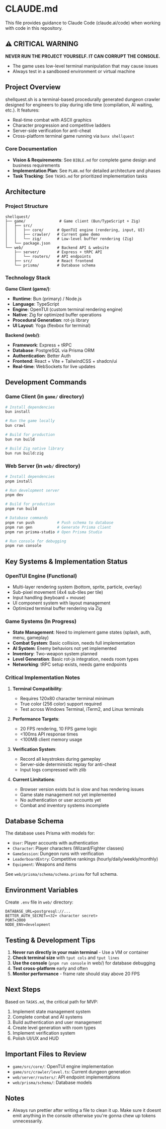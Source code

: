 # CLAUDE.md

This file provides guidance to Claude Code (claude.ai/code) when working with code in this repository.

## ⚠️ CRITICAL WARNING
**NEVER RUN THE PROJECT YOURSELF. IT CAN CORRUPT THE CONSOLE.**
- The game uses low-level terminal manipulation that may cause issues
- Always test in a sandboxed environment or virtual machine

## Project Overview

shellquest.sh is a terminal-based procedurally generated dungeon crawler designed for engineers to play during idle time (compilation, AI waiting, etc.). It features:
- Real-time combat with ASCII graphics
- Character progression and competitive ladders
- Server-side verification for anti-cheat
- Cross-platform terminal game running via `bunx shellquest`

### Core Documentation
- **Vision & Requirements**: See `BIBLE.md` for complete game design and business requirements
- **Implementation Plan**: See `PLAN.md` for detailed architecture and phases
- **Task Tracking**: See `TASKS.md` for prioritized implementation tasks

## Architecture

### Project Structure
```
shellquest/
├── game/               # Game client (Bun/TypeScript + Zig)
│   ├── src/
│   │   ├── core/      # OpenTUI engine (rendering, input, UI)
│   │   ├── crawler/   # Current game demo
│   │   └── zig/       # Low-level buffer rendering (Zig)
│   └── package.json
└── web/               # Backend API & website
    ├── server/        # Express + tRPC API
    │   └── routers/   # API endpoints
    ├── src/           # React frontend
    └── prisma/        # Database schema
```

### Technology Stack

**Game Client (game/)**:
- **Runtime**: Bun (primary) / Node.js
- **Language**: TypeScript
- **Engine**: OpenTUI (custom terminal rendering engine)
- **Native**: Zig for optimized buffer operations
- **Procedural Generation**: rot-js library
- **UI Layout**: Yoga (flexbox for terminal)

**Backend (web/)**:
- **Framework**: Express + tRPC
- **Database**: PostgreSQL via Prisma ORM
- **Authentication**: Better Auth
- **Frontend**: React + Vite + TailwindCSS + shadcn/ui
- **Real-time**: WebSockets for live updates

## Development Commands

### Game Client (in `game/` directory)
```bash
# Install dependencies
bun install

# Run the game locally
bun crawl

# Build for production
bun run build

# Build Zig native library
bun run build:zig
```

### Web Server (in `web/` directory)
```bash
# Install dependencies
pnpm install

# Run development server
pnpm dev

# Build for production
pnpm run build

# Database commands
pnpm run push          # Push schema to database
pnpm run gen           # Generate Prisma client
pnpm run prisma-studio # Open Prisma Studio

# Run console for debugging
pnpm run console
```

## Key Systems & Implementation Status

### OpenTUI Engine (Functional)
- Multi-layer rendering system (bottom, sprite, particle, overlay)
- Sub-pixel movement (4x4 sub-tiles per tile)
- Input handling (keyboard + mouse)
- UI component system with layout management
- Optimized terminal buffer rendering via Zig

### Game Systems (In Progress)
- **State Management**: Need to implement game states (splash, auth, menu, gameplay)
- **Combat System**: Basic collision, needs full implementation
- **AI System**: Enemy behaviors not yet implemented
- **Inventory**: Two-weapon system planned
- **Level Generation**: Basic rot-js integration, needs room types
- **Networking**: tRPC setup exists, needs game endpoints

### Critical Implementation Notes

1. **Terminal Compatibility**:
   - Requires 120x80 character terminal minimum
   - True color (256 color) support required
   - Test across Windows Terminal, iTerm2, and Linux terminals

2. **Performance Targets**:
   - 20 FPS rendering, 10 FPS game logic
   - <100ms API response times
   - <100MB client memory usage

3. **Verification System**:
   - Record all keystrokes during gameplay
   - Server-side deterministic replay for anti-cheat
   - Input logs compressed with zlib

4. **Current Limitations**:
   - Browser version exists but is slow and has rendering issues
   - Game state management not yet implemented
   - No authentication or user accounts yet
   - Combat and inventory systems incomplete

## Database Schema

The database uses Prisma with models for:
- `User`: Player accounts with authentication
- `Character`: Player characters (Wizard/Fighter classes)
- `GameSession`: Dungeon runs with verification
- `LeaderboardEntry`: Competitive rankings (hourly/daily/weekly/monthly)
- `Equipment`: Weapons and items

See `web/prisma/schema/schema.prisma` for full schema.

## Environment Variables

Create `.env` file in `web/` directory:
```env
DATABASE_URL=postgresql://...
BETTER_AUTH_SECRET=<32+ character secret>
PORT=3000
NODE_ENV=development
```

## Testing & Development Tips

1. **Never run directly in your main terminal** - Use a VM or container
2. **Check terminal size** with `tput cols` and `tput lines`
3. **Use the console** (`pnpm run console` in web/) for database debugging
4. **Test cross-platform** early and often
5. **Monitor performance** - frame rate should stay above 20 FPS

## Next Steps

Based on `TASKS.md`, the critical path for MVP:
1. Implement state management system
2. Complete combat and AI systems
3. Build authentication and user management
4. Create level generation with room types
5. Implement verification system
6. Polish UI/UX and HUD

## Important Files to Review

- `game/src/core/`: OpenTUI engine implementation
- `game/src/crawler/level.ts`: Current dungeon generation
- `web/server/routers/`: API endpoint implementations
- `web/prisma/schema/`: Database models


## Notes
- Always run prettier after writing a file to clean it up. Make sure it doesnt emit anything in the console otherwise you're gonna chew up tokens unnecessarily. 